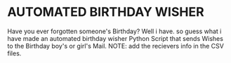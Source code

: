 # AUTOMATED BIRTHDAY WISHER
 Have you ever forgotten someone's Birthday? Well i have. so guess what i have made an automated birthday wisher Python Script that sends Wishes to the Birthday boy's or girl's Mail.
NOTE: add the recievers info in the CSV files.
